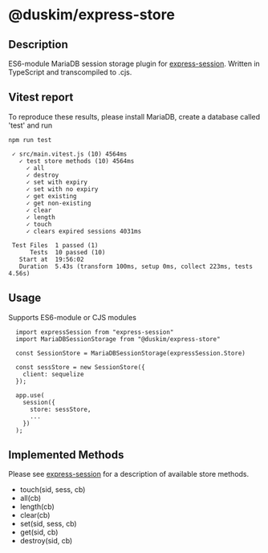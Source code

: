 # @duskim/express-store

## Description

ES6-module MariaDB session storage plugin for [express-session](https://www.npmjs.com/package/express-session). Written in TypeScript and transcompiled to .cjs.

## Vitest report

To reproduce these results, please install MariaDB, create a database called 'test' and run
```
npm run test
```

```
 ✓ src/main.vitest.js (10) 4564ms
   ✓ test store methods (10) 4564ms
     ✓ all
     ✓ destroy
     ✓ set with expiry
     ✓ set with no expiry
     ✓ get existing
     ✓ get non-existing
     ✓ clear
     ✓ length
     ✓ touch
     ✓ clears expired sessions 4031ms

 Test Files  1 passed (1)
      Tests  10 passed (10)
   Start at  19:56:02
   Duration  5.43s (transform 100ms, setup 0ms, collect 223ms, tests 4.56s)
```

## Usage
Supports ES6-module or CJS modules
```
  import expressSession from "express-session"
  import MariaDBSessionStorage from "@duskim/express-store"

  const SessionStore = MariaDBSessionStorage(expressSession.Store)
  
  const sessStore = new SessionStore({
    client: sequelize
  });

  app.use(
    session({
      store: sessStore,
      ...
    })
  );
```

## Implemented Methods
Please see [express-session](https://www.npmjs.com/package/express-session) for a description of available store methods. 

- touch(sid, sess, cb)
- all(cb)
- length(cb)
- clear(cb)
- set(sid, sess, cb)
- get(sid, cb)
- destroy(sid, cb)
